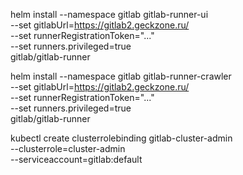 
helm install --namespace gitlab gitlab-runner-ui \
  --set gitlabUrl=https://gitlab2.geckzone.ru/ \
  --set runnerRegistrationToken="..." \
  --set runners.privileged=true \
   gitlab/gitlab-runner

helm install --namespace gitlab gitlab-runner-crawler \
  --set gitlabUrl=https://gitlab2.geckzone.ru/ \
  --set runnerRegistrationToken="..." \
  --set runners.privileged=true \
   gitlab/gitlab-runner


kubectl create clusterrolebinding gitlab-cluster-admin \
  --clusterrole=cluster-admin \
  --serviceaccount=gitlab:default